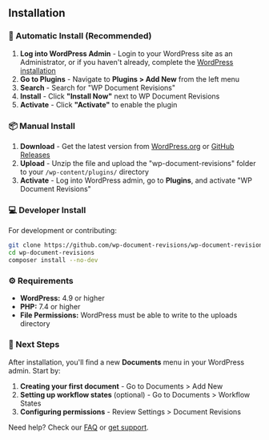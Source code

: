 ## Installation

### 🚀 Automatic Install (Recommended)

1. **Log into WordPress Admin** - Login to your WordPress site as an Administrator, or if you haven't already, complete the [WordPress installation](https://wordpress.org/support/article/how-to-install-wordpress/)
2. **Go to Plugins** - Navigate to **Plugins > Add New** from the left menu
3. **Search** - Search for "WP Document Revisions"
4. **Install** - Click **"Install Now"** next to WP Document Revisions
5. **Activate** - Click **"Activate"** to enable the plugin

### 📦 Manual Install

1. **Download** - Get the latest version from [WordPress.org](https://wordpress.org/plugins/wp-document-revisions/) or [GitHub Releases](https://github.com/wp-document-revisions/wp-document-revisions/releases/latest)
2. **Upload** - Unzip the file and upload the "wp-document-revisions" folder to your `/wp-content/plugins/` directory
3. **Activate** - Log into WordPress admin, go to **Plugins**, and activate "WP Document Revisions"

### 💻 Developer Install

For development or contributing:

```bash
git clone https://github.com/wp-document-revisions/wp-document-revisions.git
cd wp-document-revisions
composer install --no-dev
```

### ⚙️ Requirements

- **WordPress:** 4.9 or higher
- **PHP:** 7.4 or higher
- **File Permissions:** WordPress must be able to write to the uploads directory

### 🎯 Next Steps

After installation, you'll find a new **Documents** menu in your WordPress admin. Start by:

1. **Creating your first document** - Go to Documents > Add New
2. **Setting up workflow states** (optional) - Go to Documents > Workflow States
3. **Configuring permissions** - Review Settings > Document Revisions

Need help? Check our [FAQ](./frequently-asked-questions.md) or [get support](./SUPPORT.md).
